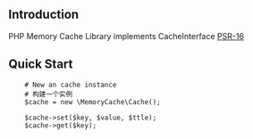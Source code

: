 ## Introduction
PHP Memory Cache Library implements CacheInterface [PSR-16](https://learnku.com/docs/psr/psr-16-simple-cache/1628)

## Quick Start
```
    # New an cache instance
    # 构建一个实例
    $cache = new \MemoryCache\Cache();
        
    $cache->set($key, $value, $ttle);
    $cache->get($key);

```